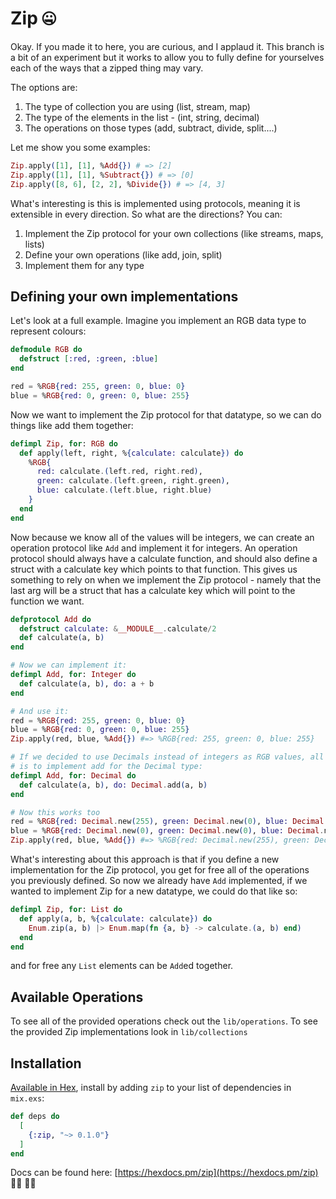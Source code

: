 # Zip 🤐

Okay. If you made it to here, you are curious, and I applaud it. This branch is a bit of an experiment but it works to allow you to fully define for yourselves each of the ways that a zipped thing may vary.

The options are:

1. The type of collection you are using (list, stream, map)
2. The type of the elements in the list - (int, string, decimal)
3. The operations on those types (add, subtract, divide, split....)

Let me show you some examples:

```elixir
Zip.apply([1], [1], %Add{}) # => [2]
Zip.apply([1], [1], %Subtract{}) # => [0]
Zip.apply([8, 6], [2, 2], %Divide{}) # => [4, 3]
```

What's interesting is this is implemented using protocols, meaning it is extensible in every direction. So what are the directions? You can:

1. Implement the Zip protocol for your own collections (like streams, maps, lists)
2. Define your own operations (like add, join, split)
3. Implement them for any type

## Defining your own implementations

Let's look at a full example. Imagine you implement an RGB data type to represent colours:

```elixir
defmodule RGB do
  defstruct [:red, :green, :blue]
end

red = %RGB{red: 255, green: 0, blue: 0}
blue = %RGB{red: 0, green: 0, blue: 255}
```

Now we want to implement the Zip protocol for that datatype, so we can do things like add them together:

```elixir
defimpl Zip, for: RGB do
  def apply(left, right, %{calculate: calculate}) do
    %RGB{
      red: calculate.(left.red, right.red),
      green: calculate.(left.green, right.green),
      blue: calculate.(left.blue, right.blue)
    }
  end
end
```

Now because we know all of the values will be integers, we can create an operation protocol like `Add` and implement it for integers. An operation protocol should always have a calculate function, and should also define a struct with a calculate key which points to that function. This gives us something to rely on when we implement the Zip protocol - namely that the last arg will be a struct that has a calculate key which will point to the function we want.

```elixir
defprotocol Add do
  defstruct calculate: &__MODULE__.calculate/2
  def calculate(a, b)
end

# Now we can implement it:
defimpl Add, for: Integer do
  def calculate(a, b), do: a + b
end

# And use it:
red = %RGB{red: 255, green: 0, blue: 0}
blue = %RGB{red: 0, green: 0, blue: 255}
Zip.apply(red, blue, %Add{}) #=> %RGB{red: 255, green: 0, blue: 255}

# If we decided to use Decimals instead of integers as RGB values, all we would need to make it work
# is to implement add for the Decimal type:
defimpl Add, for: Decimal do
  def calculate(a, b), do: Decimal.add(a, b)
end

# Now this works too
red = %RGB{red: Decimal.new(255), green: Decimal.new(0), blue: Decimal.new(0)}
blue = %RGB{red: Decimal.new(0), green: Decimal.new(0), blue: Decimal.new(255)}
Zip.apply(red, blue, %Add{}) #=> %RGB{red: Decimal.new(255), green: Decimal.new(0), blue: Decimal.new(255)}
```

What's interesting about this approach is that if you define a new implementation for the Zip protocol, you get for free all of the operations you previously defined. So now we already have `Add` implemented, if we wanted to implement Zip for a new datatype, we could do that like so:

```elixir
defimpl Zip, for: List do
  def apply(a, b, %{calculate: calculate}) do
    Enum.zip(a, b) |> Enum.map(fn {a, b} -> calculate.(a, b) end)
  end
end
```

and for free any `List` elements can be `Add`ed together.

## Available Operations

To see all of the provided operations check out the `lib/operations`. To see the provided Zip implementations look in `lib/collections`

## Installation

[Available in Hex](https://hex.pm/docs/publish), install by adding `zip` to your list of dependencies in `mix.exs`:

```elixir
def deps do
  [
    {:zip, "~> 0.1.0"}
  ]
end
```

Docs can be found here: [https://hexdocs.pm/zip](https://hexdocs.pm/zip) 👩‍⚕️ 👩‍⚕️

<!-- Rando thoughts:
  this is 3 levels deep. Am I making a type system? Would 4 levels make dependant types?
  Also for all of our operations, we could create one struct and use that for the whole of the program
  I wonder if that would be better / worse for performance / clarity
-->
